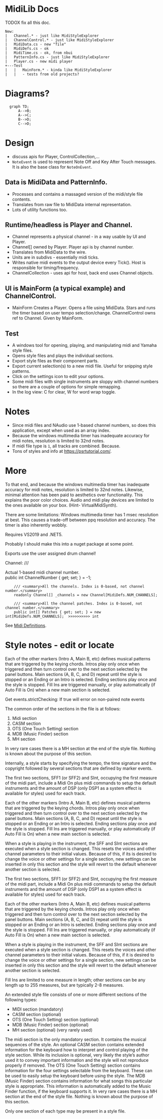 # MidiLib Docs


TODOX fix all this doc.

```
New:
|   Channel.* - just like MidiStyleExplorer
|   ChannelControl.* - just like MidiStyleExplorer
|   MidiData.cs - new "file"
|   MidiDefs.cs - ok
|   MidiTime.cs - ok, from nbui
|   PatternInfo.cs - just like MidiStyleExplorer
|   Player.cs - new midi player
+---Test
|   |   MainForm.* - kinda like MidiStyleExplorer
|   |   - tests from old projects?
```

# Diagrams?

```mermaid
  graph TD;
      A-->B;
      A-->C;
      B-->D;
      C-->D;
```

# Design
- discuss apis for Player, ControlCollection,...
- `NoteEvent` is used to represent Note Off and Key After Touch messages. It is also the base class for `NoteOnEvent`.


## Data is MidiData and PatternInfo.
- Processes and contains a massaged version of the midi/style file contents.
- Translates from raw file to MidiData internal representation.
- Lots of utility functions too.


## Runtime/headless is Player and Channel.
- Channel represents a physical channel - in a way usable by UI and Player.
- Channel[] owned by Player. Player api is by channel number.
- Translates from MidiData to the wire.
- Units are in subdivs - essentially midi ticks.
- Writes native midi events to the output device every Tick(). Host is responsible for timing/frequency.
- ChannelCollection - uses api for host, back end uses Channel objects.


## UI is MainForm (a typical example) and ChannelControl.
- MainForm Creates a Player. Opens a file using MidiData. Stars and runs the timer based on user tempo selection/change.
ChannelControl owns ref to Channel. Given by MainForm.

## Test
- A windows tool for opening, playing, and manipulating midi and Yamaha style files.
- Opens style files and plays the individual sections.
- Export style files as their component parts.
- Export current selection(s) to a new midi file. Useful for snipping style patterns.
- Click on the settings icon to edit your options.
- Some midi files with single instruments are sloppy with channel numbers so there are a couple of options for simple remapping.
- In the log view: C for clear, W for word wrap toggle.

# Notes
- Since midi files and NAudio use 1-based channel numbers, so does this application, except when used as an array index.
- Because the windows multimedia timer has inadequate accuracy for midi notes, resolution is limited to 32nd notes.
- If midi file type is `1`, all tracks are combined. Because.
- Tons of styles and info at https://psrtutorial.com/.

# More

To that end, and because the windows multimedia timer has inadequate accuracy for midi notes, resolution is 
limited to 32nd notes.
Likewise, minimal attention has been paid to aesthetics over functionality. This explains the poor color choices.
Audio and midi play devices are limited to the ones available on your box. (Hint- VirtualMidiSynth).

There are some limitations: Windows multimedia timer has 1 msec resolution at best. This causes a trade-off between
ppq resolution and accuracy. The timer is also inherently wobbly.

Requires VS2019 and .NET5.

Probably I should make this into a nuget package at some point.

Exports use the user assigned drum channel!

Channel:
        /// <summary>Actual 1-based midi channel number.</summary>
        public int ChannelNumber { get; set; } = -1;

        /// <summary>All the channels. Index is 0-based, not channel number.</summary>
        readonly Channel[] _channels = new Channel[MidiDefs.NUM_CHANNELS];

        /// <summary>All the channel patches. Index is 0-based, not channel number.</summary>
        public int[] Patches { get; set; } = new int[MidiDefs.NUM_CHANNELS];  >>>>>>>>>> int

See [Midi Definitions](MidiDefinitions.md).


# Style notes - edit or locate

Each of the other markers (Intro A, Main B, etc) defines musical patterns that are triggered by
the keying chords. Intros play only once when triggered and then turn control over to the next
section selected by the panel buttons. Main sections (A, B, C, and D) repeat until the style is
stopped or an Ending or an Intro is selected. Ending sections play once and the style is
stopped. Fill Ins are triggered manually, or play automatically (if Auto Fill is On) when a new
main section is selected.

 Get events.strictChecking: If true will error on non-paired note events

The common order of the sections in the file is at follows:
1. Midi section
2. CASM section
3. OTS (One Touch Setting) section
4. MDB (Music Finder) section
5. MH section

In very rare cases there is a MH section at the end of the style file. Nothing is known about the purpose of this section.

Internally, a style starts by specifying the tempo, the time signature and the copyright followed by several sections that are defined by marker events.

The first two sections, SFF1 (or SFF2) and SInt, occupying the first measure of the midi part, include a Midi On plus midi commands to setup the default instruments and the amount of DSP (only DSP1 as a system effect is available for styles) used for each track.

Each of the other markers (Intro A, Main B, etc) defines musical patterns that are triggered by the keying chords. Intros play only once when triggered and then turn control over to the next section selected by the panel buttons. Main sections (A, B, C, and D) repeat until the style is stopped or an Ending or an Intro is selected. Ending sections play once and the style is stopped. Fill Ins are triggered manually, or play automatically (if Auto Fill is On) when a new main section is selected.

When a style is playing in the instrument, the SFF and SInt sections are executed when a style section is changed. This resets the voices and other channel parameters to their initial values. Because of this, if its is desired to change the voice or other settings for a single section, new settings can be inserted in only this section and the style will revert to the default whenever another section is selected. 

The first two sections, SFF1 (or SFF2) and SInt, occupying the first measure of the midi part,
include a Midi On plus midi commands to setup the default instruments and the amount of
DSP (only DSP1 as a system effect is available for styles) used for each track.

Each of the other markers (Intro A, Main B, etc) defines musical patterns that are triggered by
the keying chords. Intros play only once when triggered and then turn control over to the next
section selected by the panel buttons. Main sections (A, B, C, and D) repeat until the style is
stopped or an Ending or an Intro is selected. Ending sections play once and the style is
stopped. Fill Ins are triggered manually, or play automatically (if Auto Fill is On) when a new
main section is selected.

When a style is playing in the instrument, the SFF and SInt sections are executed when a
style section is changed. This resets the voices and other channel parameters to their initial
values. Because of this, if it is desired to change the voice or other settings for a single
section, new settings can be inserted in only this section and the style will revert to the
default whenever another section is selected.

Fill Ins are limited to one measure in length; other sections can be any length up to 255
measures, but are typically 2-8 measures. 

An extended style file consists of one or more different sections of the following types:
- MIDI section (mandatory)
- CASM section (optional)
- OTS (One Touch Setting) section (optional)
- MDB (Music Finder) section (optional)
- MH section (optional) (very rarely used)

The midi section is the only mandatory section. It contains the musical sequences of the style.
An optional CASM section contains extended information for the keyboard how to interpret
and control playing of the style section. While its inclusion is optional, very likely the style’s
author used it to convey important information and the style will not reproduce properly if
removed. The OTS (One Touch Setting) section contains information for the four settings
selectable from the keyboard. These can be used to easily setup the keyboard before using
the style. The MDB (Music Finder) section contains information for what songs this particular
style is appropriate. This information is automatically added to the Music Finder function, if the
keyboard supports it. In very rare cases there is a MH section at the end of the style file.
Nothing is known about the purpose of this section. 

Only one section of each type may be present in a style file. 
